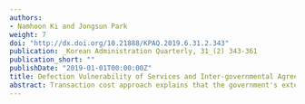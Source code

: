 ```yaml
---
authors:
- Namhoon Ki and Jongsun Park
weight: 7
doi: "http://dx.doi.org/10.21888/KPAQ.2019.6.31.2.343"
publication: _Korean Administration Quarterly, 31_(2) 343-361
publication_short: ""
publishDate: "2019-01-01T00:00:00Z"
title: Defection Vulnerability of Services and Inter-governmental Agreement for Public Service Delivery
abstract: Transaction cost approach explains that the government's external service production mechanism is determined by two chracteristics of goods and services, asset specificity and measurability. Previous studies have treated each transaction cost characteristic as distinctive determining factors for dependency and defection risks, which eventually affect governments' preferences of public service production mechanism betwen external and internal productions. However, this study argues that both measures can better capture the nature of transaction risks government should run when those are combined.
---
```




